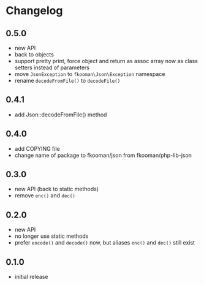 # Changelog

## 0.5.0
- new API
- back to objects
- support pretty print, force object and return as assoc array now as 
  class setters instead of parameters
- move `JsonException` to `fkooman\Json\Exception` namespace
- rename `decodeFromFile()` to `decodeFile()`

## 0.4.1
- add Json::decodeFromFile() method

## 0.4.0
- add COPYING file
- change name of package to fkooman/json from fkooman/php-lib-json

## 0.3.0
- new API (back to static methods)
- remove `enc()` and `dec()`

## 0.2.0
- new API
- no longer use static methods
- prefer `encode()` and `decode()` now, but aliases `enc()` and `dec()` still 
  exist

## 0.1.0
- initial release
